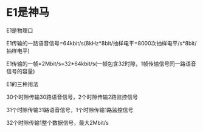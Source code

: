 # E1是神马

E1是物理口

E1传输的一路语音信号=64kbit/s\(8kHz\*8bit/抽样电平=8000次抽样电平/s\*8bit/抽样电平\)

E1传输的一帧=2Mbit/s=32\*64kbit/s\(一帧包含32时隙，1帧传输信号同一路语音信号的容量\)

E1的三种用法

30个时隙传输30路语音信号，2个时隙传输2路监控信号

31个时隙传输31路语音信号，1个时隙传输1路监控信号

32个时隙传输1整个数据信号，最大2Mbit/s

